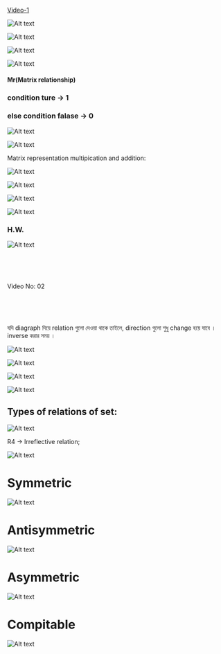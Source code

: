 
[Video-1](https://www.youtube.com/watch?v=ynHoB_0li_o&list=PLT3bOBUU3L9gF5nz4y1j2lb6q6IDbA6PQ)

![Alt text](image.png)


![Alt text](image-1.png)


![Alt text](image-2.png)


![Alt text](image-3.png)


#### Mr(Matrix relationship)
### condition ture -> 1 
### else condition falase -> 0

![Alt text](image-4.png)


![Alt text](image-5.png)
 
Matrix representation multipication and  addition: <br>

![Alt text](image-6.png)

![Alt text](image-7.png)

![Alt text](image-8.png)

![Alt text](image-9.png)

### H.W.

![Alt text](image-10.png)

<br>
<br>
<br>

Video No: 02

<br>
<br>
<br>

যদি diagraph দিয়ে relation গুলো দেওয়া থাকে তাইলে, direction গুলো শুধু change হয়ে যাবে । 
inverse  করার সময় । 

![Alt text](image-11.png)

![Alt text](image-12.png)

![Alt text](image-13.png)

![Alt text](image-14.png)

## Types of relations of set:

![Alt text](image-15.png)


R4 -> Irreflective relation;

![Alt text](image-16.png)

# Symmetric

![Alt text](image-17.png)

# Antisymmetric

![Alt text](image-18.png)

# Asymmetric 

![Alt text](image-19.png)

# Compitable

![Alt text](image-20.png)

